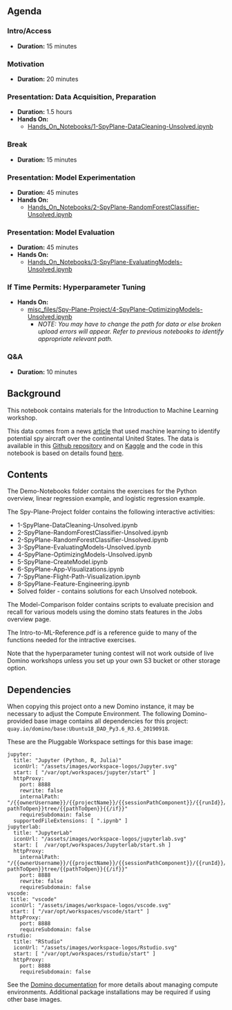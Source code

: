 ## Agenda

### Intro/Access
- **Duration:** 15 minutes

### Motivation
- **Duration:** 20 minutes

### Presentation: Data Acquisition, Preparation
- **Duration:** 1.5 hours
- **Hands On:** 
  - [Hands_On_Notebooks/1-SpyPlane-DataCleaning-Unsolved.ipynb](Hands_On_Notebooks/1-SpyPlane-DataCleaning-Unsolved.ipynb)

### Break
- **Duration:** 15 minutes

### Presentation: Model Experimentation
- **Duration:** 45 minutes
- **Hands On:** 
    - [Hands_On_Notebooks/2-SpyPlane-RandomForestClassifier-Unsolved.ipynb](Hands_On_Notebooks/2-SpyPlane-RandomForestClassifier-Unsolved.ipynb)

### Presentation: Model Evaluation
- **Duration:** 45 minutes
- **Hands On:** 
    - [Hands_On_Notebooks/3-SpyPlane-EvaluatingModels-Unsolved.ipynb](Hands_On_Notebooks/3-SpyPlane-EvaluatingModels-Unsolved.ipynb)

### If Time Permits: Hyperparameter Tuning
- **Hands On:** 
    - [misc_files/Spy-Plane-Project/4-SpyPlane-OptimizingModels-Unsolved.ipynb](misc_files/Spy-Plane-Project/4-SpyPlane-OptimizingModels-Unsolved.ipynb)
      - *NOTE: You may have to change the path for data or else broken upload errors will appear. Refer to previous notebooks to identify appropriate relevant path.*

### Q&A
- **Duration:** 10 minutes


## Background
This notebook contains materials for the Introduction to Machine Learning workshop. 

This data comes from a news [article](https://www.buzzfeednews.com/article/peteraldhous/hidden-spy-planes) that used machine learning 
to identify potential spy aircraft over the continental United States. 
The data is available in this [Github repository](https://github.com/BuzzFeedNews/2017-08-spy-plane-finder) and on 
[Kaggle](https://www.kaggle.com/jboysen/spy-plane-finder)
and the code in this notebook is based on details found [here](https://buzzfeednews.github.io/2017-08-spy-plane-finder/).

## Contents
The Demo-Notebooks folder contains the exercises for the Python overview,
linear regression example, and logistic regression example. 

The Spy-Plane-Project folder contains the following interactive activities:
* 1-SpyPlane-DataCleaning-Unsolved.ipynb
* 2-SpyPlane-RandomForestClassifier-Unsolved.ipynb
* 2-SpyPlane-RandomForestClassifier-Unsolved.ipynb
* 3-SpyPlane-EvaluatingModels-Unsolved.ipynb
* 4-SpyPlane-OptimizingModels-Unsolved.ipynb
* 5-SpyPlane-CreateModel.ipynb
* 6-SpyPlane-App-Visualizations.ipynb
* 7-SpyPlane-Flight-Path-Visualization.ipynb
* 8-SpyPlane-Feature-Engineering.ipynb
* Solved folder - contains solutions for each Unsolved notebook.

The Model-Comparison folder contains scripts to evaluate precision and recall for various
models using the domino stats features in the Jobs overview page.

The Intro-to-ML-Reference.pdf is a reference guide to many of the functions
needed for the intractive exercises. 

Note that the hyperparameter tuning contest will not work outside of live Domino workshops unless you set up your own S3 bucket or other storage option. 

## Dependencies
When copying this project onto a new Domino instance, it may be necessary to adjust
the Compute Environment.
The following Domino-provided base image contains all dependencies for this project:
`quay.io/domino/base:Ubuntu18_DAD_Py3.6_R3.6_20190918`.

These are the Pluggable Workspace settings for this base image:
```
jupyter:
  title: "Jupyter (Python, R, Julia)"
  iconUrl: "/assets/images/workspace-logos/Jupyter.svg"
  start: [ "/var/opt/workspaces/jupyter/start" ]
  httpProxy:
    port: 8888
    rewrite: false
    internalPath: "/{{ownerUsername}}/{{projectName}}/{{sessionPathComponent}}/{{runId}}/{{#if pathToOpen}}tree/{{pathToOpen}}{{/if}}"
    requireSubdomain: false
  supportedFileExtensions: [ ".ipynb" ]
jupyterlab:
  title: "JupyterLab"
  iconUrl: "/assets/images/workspace-logos/jupyterlab.svg"
  start: [  /var/opt/workspaces/Jupyterlab/start.sh ]
  httpProxy:
    internalPath: "/{{ownerUsername}}/{{projectName}}/{{sessionPathComponent}}/{{runId}}/{{#if pathToOpen}}tree/{{pathToOpen}}{{/if}}"
    port: 8888
    rewrite: false
    requireSubdomain: false
vscode:
 title: "vscode"
 iconUrl: "/assets/images/workspace-logos/vscode.svg"
 start: [ "/var/opt/workspaces/vscode/start" ]
 httpProxy:
    port: 8888
    requireSubdomain: false
rstudio:
  title: "RStudio"
  iconUrl: "/assets/images/workspace-logos/Rstudio.svg"
  start: [ "/var/opt/workspaces/rstudio/start" ]
  httpProxy:
    port: 8888
    requireSubdomain: false
```

See the [Domino documentation](https://docs.dominodatalab.com/en/latest/user_guide/f51038/environment-management/)
for more details about managing compute environments.
Additional package installations may be required if using other base images.
